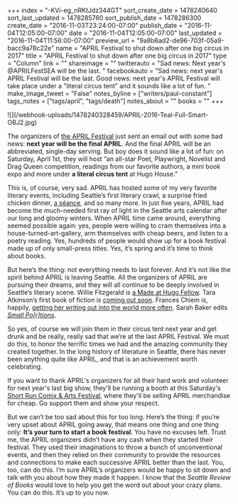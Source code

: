 +++
index = "-KVi-eg_nRKtJdz344GT"
sort_create_date = 1478240640
sort_last_updated = 1478285760
sort_publish_date = 1478286300
create_date = "2016-11-03T23:24:00-07:00"
publish_date = "2016-11-04T12:05:00-07:00"
date = "2016-11-04T12:05:00-07:00"
last_updated = "2016-11-04T11:56:00-07:00"
preview_url = "9a8b6ad2-de96-703f-05a9-bacc9a78c22e"
name = "APRIL Festival to shut down after one big circus in 2017"
title = "APRIL Festival to shut down after one big circus in 2017"
type = "Column"
link = ""
shareimage = ""
twitterauto = "Sad news: Next year's @APRILFestSEA will be the last. "
facebookauto = "Sad news: next year's APRIL Festival will be the last. Good news: next year's APRIL Festival will take place under a \"literal circus tent\" and it sounds like a lot of fun. "
make_image_tweet = "False"
notes_byline = ["writers/paul-constant"]
tags_notes = ["tags/april", "tags/death"]
notes_about = ""
books = ""
+++
<p class="image">![](/webhook-uploads/1478240328459/APRIL-2016-Teal-Full-Smart-OBJ2.jpg)</p>

The organizers of [the APRIL Festival](http://www.aprilfestival.com/) just sent an email out with some bad news: **next year will be the final APRIL**. And the final APRIL will be an abbreviated, single-day serving. But boy does it sound like a lot of fun: on Saturday, April 1st, they will host “an all-star Poet, Playwright, Novelist and Drag Queen competition, readings from our favorite authors, a mini book expo and more under **a literal circus tent** at Hugo House.”

This is, of course, very sad. APRIL has hosted some of my very favorite literary events, including Seattle’s first literary crawl, a surprise fried chicken dinner, [a séance](http://lithub.com/the-haunting-of-alice-b-toklas/), and so many more. In just five years, APRIL had become the much-needed first ray of light in the Seattle arts calendar after our long and gloomy winters. When APRIL time came around, everything seemed possible again: yes, people were willing to cram themselves into a house-turned-art-gallery, arm themselves with cheap beers, and listen to a poetry reading. Yes, hundreds of people would show up for a book festival made up of only small-press titles. Yes, it’s spring and it’s time to think about books.

But here’s the thing: not everything needs to last forever. And it’s not like the spirit behind APRIL is leaving Seattle. All the organizers of APRIL are pursuing their dreams, and they will all continue to be deeply involved in Seattle’s literary scene. Willie Fitzgerald is [a Made at Hugo Fellow]( https://hugohouse.org/get-involved/made-hugo-house/). Tara Atkinson’s first book of fiction is [coming out soon]( http://thisisinstantfuture.com/2015/05/05/boyfriends-by-tara-atkinson/). Frances Chiem is, happily, [getting her writing out into the world more often]( https://www.facebook.com/events/598548797018416/?active_tab=about). Sarah Baker edits [*Small Po[r]tions*](https://smallportionsjournal.com/about/editorial-board/). 

So yes, of course we will join them in their circus tent next year and get drunk and be really, really sad that we’re at the last APRIL Festival. We must do this, to honor the terrific times we had and the amazing community they created together. In the long history of literature in Seattle, there has never been anything quite like APRIL, and that is an achievement worth celebrating.

If you want to thank APRIL's organizers for all their hard work and volunteer for next year's last big show, they'll be running a booth at this Saturday's [Short Run Comix & Arts Festival](http://shortrun.org/), where they'll be selling APRIL merchandise for cheap. Go support them and show your respect.

But we can’t be too sad about this for too long. Here’s the thing: if you’re very upset about APRIL going away, that means one thing and one thing only: **It’s your turn to start a book festival**. You have no excuses left. Trust me, the APRIL organizers didn’t have any cash when they started their festival. They used their imaginations to throw a bunch of unconventional events, and then they relied on their community to provide the resources and connections to make each successive APRIL better than the last. You, too, can do this. I’m sure APRIL’s organizers would be happy to sit down and talk with you about how they made it happen. I know that the *Seattle Review of Books* would love to help you get the word out about your crazy plans. You can do this. It’s up to you now.
